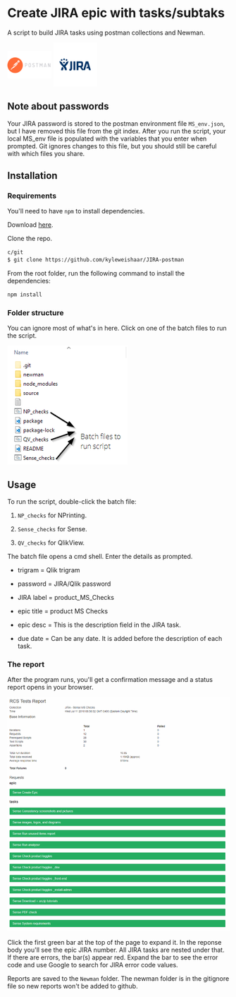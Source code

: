 # Create JIRA epic with tasks/subtaks

A script to build JIRA tasks using postman collections and Newman.

<img src="source/images/postman.png" style="max-width:100px; vertical-align:18px">
<img src="source/images/jira.png" style="max-width:100px;">

## Note about passwords

Your JIRA password is stored to the postman environment file `MS_env.json`, but I have removed this file from the git index. After you run the script, your local MS_env file is populated with the variables that you enter when prompted. Git ignores changes to this file, but you should still be careful with which files you share.

## Installation

### Requirements

You'll need to have `npm` to install dependencies.

Download [here](https://www.npmjs.com/get-npm).

Clone the repo.

```bash
c/git
$ git clone https://github.com/kyleweishaar/JIRA-postman
```

From the root folder, run the following command to install the dependencies:

```bash
npm install
```

### Folder structure

You can ignore most of what's in here. Click on one of the batch files to run the script.

![folder](source/images/folders.png)

## Usage

To run the script, double-click the batch file:

1. `NP_checks` for NPrinting.

1. `Sense_checks` for Sense.

1. `QV_checks` for QlikView.

The batch file opens a cmd shell. Enter the details as prompted.

- trigram = Qlik trigram

- password = JIRA/Qlik password

- JIRA label = product_MS_Checks

- epic title = product MS Checks

- epic desc = This is the description field in the JIRA task.

- due date = Can be any date. It is added before the description of each task.

### The report

After the program runs, you'll get a confirmation message and a status report opens in your browser.

![report](source/images/report.png)

Click the first green bar at the top of the page to expand it. In the reponse body you'll see the epic JIRA number. All JIRA tasks are nested under that. If there are errors, the bar(s) appear red. Expand the bar to see the error code and use Google to search for JIRA error code values.

Reports are saved to the `Newman` folder. The newman folder is in the gitignore file so new reports won't be added to github.